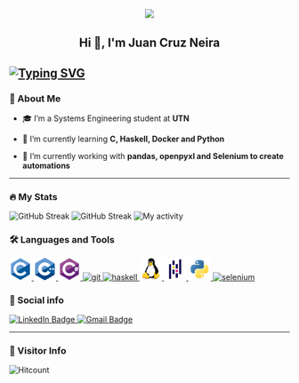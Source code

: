 <div id="header" align="center">
  <img src=https://raw.githubusercontent.com/halfrost/halfrost/master/icons/header_.png width="1000"/>
</div>

<h2 align="center">Hi 👋, I'm Juan Cruz Neira</h2>

[![Typing SVG](https://readme-typing-svg.demolab.com?font=Raleway&weight=500&size=25&pause=1000&color=1889F7&vCenter=true&width=435&lines=Welcome+to+my+GitHub+page)](https://git.io/typing-svg)
---
### 👦 About Me
- 🎓 I’m a Systems Engineering student at **UTN**

- 🌱 I’m currently learning **C, Haskell, Docker and Python**

- 🔭 I’m currently working with **pandas, openpyxl and Selenium to create automations**

--- 

### 🔥 My Stats 
![GitHub Streak](https://github-readme-stats.vercel.app/api?username=jcneira14&count_private=true&show_icons=true&theme=react)
![GitHub Streak](https://streak-stats.demolab.com/?user=jcneira14&theme=react)
![My activity](https://github-readme-activity-graph.cyclic.app/graph?username=jcneira14&theme=react-dark)
<a href="https://github.com/jcneira14/github-stats">
</a>

### :hammer_and_wrench: Languages and Tools 

<p align="left"> <a href="https://www.cprogramming.com/" target="_blank" rel="noreferrer"> <img src="https://raw.githubusercontent.com/devicons/devicon/master/icons/c/c-original.svg" alt="c" width="40" height="40"/> </a> <a href="https://www.w3schools.com/cpp/" target="_blank" rel="noreferrer"> <img src="https://raw.githubusercontent.com/devicons/devicon/master/icons/cplusplus/cplusplus-original.svg" alt="cplusplus" width="40" height="40"/> </a> <a href="https://www.w3schools.com/cs/" target="_blank" rel="noreferrer"> <img src="https://raw.githubusercontent.com/devicons/devicon/master/icons/csharp/csharp-original.svg" alt="csharp" width="40" height="40"/> </a> <a href="https://git-scm.com/" target="_blank" rel="noreferrer"> <img src="https://www.vectorlogo.zone/logos/git-scm/git-scm-icon.svg" alt="git" width="40" height="40"/> </a> <a href="https://www.haskell.org/" target="_blank" rel="noreferrer"> <img src="https://upload.wikimedia.org/wikipedia/commons/1/1c/Haskell-Logo.svg" alt="haskell" width="40" height="40"/> </a> <a href="https://www.linux.org/" target="_blank" rel="noreferrer"> <img src="https://raw.githubusercontent.com/devicons/devicon/master/icons/linux/linux-original.svg" alt="linux" width="40" height="40"/> </a> <a href="https://pandas.pydata.org/" target="_blank" rel="noreferrer"> <img src="https://raw.githubusercontent.com/devicons/devicon/2ae2a900d2f041da66e950e4d48052658d850630/icons/pandas/pandas-original.svg" alt="pandas" width="40" height="40"/> </a> <a href="https://www.python.org" target="_blank" rel="noreferrer"> <img src="https://raw.githubusercontent.com/devicons/devicon/master/icons/python/python-original.svg" alt="python" width="40" height="40"/> </a> <a href="https://www.selenium.dev" target="_blank" rel="noreferrer"> <img src="https://raw.githubusercontent.com/detain/svg-logos/780f25886640cef088af994181646db2f6b1a3f8/svg/selenium-logo.svg" alt="selenium" width="40" height="40"/> </a> </p>

### 🔗 Social info

<div id="badges">
    <a href="https://www.linkedin.com/in/juancruzneira/">
    <img src="https://img.shields.io/badge/LinkedIn-blue?style=for-the-badge&logo=linkedin&logoColor=white" alt="LinkedIn Badge"/>
    </a>
    <a href="https://mail.google.com/mail/u/0/?fs=1&tf=cm&to=juancruzneira@gmail.com">
    <img src="https://img.shields.io/badge/Gmail-D14836?style=for-the-badge&logo=gmail&logoColor=white" alt="Gmail Badge"/>
    </a>
</div>

---

### 👀 Visitor Info

![Hitcount](https://komarev.com/ghpvc/?username=jcneira14&color=57bcd9)

